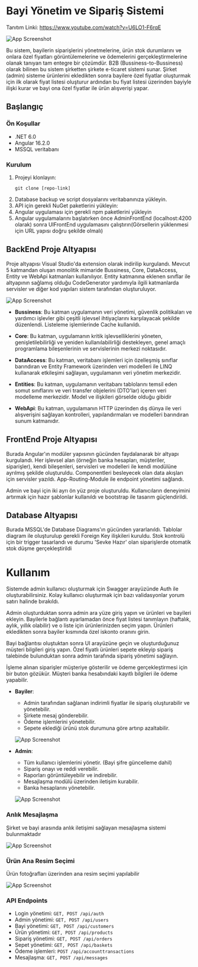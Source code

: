 # Bayi Yönetim ve Sipariş Sistemi

Tanıtım Linki: https://www.youtube.com/watch?v=U6LO1-F6rqE

![App Screenshot](https://github.com/frknertnt/VakifBankFinalCase/blob/main/ImageForApp/b2bphoto.png)

Bu sistem, bayilerin siparişlerini yönetmelerine, ürün stok durumlarını ve onlara özel fiyatları görüntülemelerine ve ödemelerini gerçekleştirmelerine olanak tanıyan tam entegre bir çözümdür. B2B (Bussiness-to-Bussiness) olarak bilinen bu sistem şirketten şirkete e-ticaret sistemi sunar. Şirket (admin) sisteme ürünlerini ekledikten sonra bayilere özel fiyatlar oluşturmak için ilk olarak fiyat listesi oluşturur ardından bu fiyat listesi üzerinden bayiyle ilişki kurar ve bayi ona özel fiyatlar ile ürün alışverişi yapar.
## Başlangıç

### Ön Koşullar

- .NET 6.0
- Angular 16.2.0
- MSSQL veritabanı

### Kurulum

1. Projeyi klonlayın:
    ```
    git clone [repo-link]
    ```
2. Database backup ve script dosyalarını veritabanınıza yükleyin.
3. API için gerekli NuGet paketlerini yükleyin:
4. Angular uygulaması için gerekli npm paketlerini yükleyin
5. Angular uygulamalarını başlatırken önce AdminFrontEnd (localhost:4200 olarak) sonra UIFrontEnd uygulamasını çalıştırın(Görsellerin yüklenmesi için URL yapısı doğru şekilde olmalı)

## BackEnd Proje Altyapısı 

Proje altyapısı Visual Studio'da extension olarak indirilip kurgulandı. Mevcut 5 katmandan oluşan monolitik mimaride Bussiness, Core, DataAccess, Entity ve WebApi katmanları kullanılıyor. Entity katmanına eklenen sınıflar ile altyapının sağlamış olduğu CodeGenerator yardımıyla ilgili katmanlarda servisler ve diğer kod yapıları sistem tarafından oluşturuluyor.

![App Screenshot](https://github.com/frknertnt/VakifBankFinalCase/blob/main/ImageForApp/b2bdiyagram.png)

- **Bussiness**: Bu katman uygulamanın veri yönetimi, güvenlik politikaları ve yardımcı işlevler gibi çeşitli işlevsel ihtiyaçlarını karşılayacak şekilde düzenlendi. Listeleme işlemlerinde Cache kullanıldı.

- **Core**: Bu katman, uygulamanın kritik işlevselliklerini yöneten, genişletilebilirliği ve yeniden kullanılabilirliği destekleyen, genel amaçlı programlama bileşenlerinin ve servislerinin merkezi noktasıdır. 

- **DataAccess**: Bu katman, veritabanı işlemleri için özelleşmiş sınıflar barındıran ve Entity Framework üzerinden veri modelleri ile LINQ kullanarak etkileşimi sağlayan, uygulamanın veri yönetim merkezidir.

- **Entities**: Bu katman, uygulamanın veritabanı tablolarını temsil eden somut sınıflarını ve veri transfer objelerini (DTO'lar) içeren veri modelleme merkezidir. Model ve ilişkileri görselde olduğu gibidir

- **WebApi**: Bu katman, uygulamanın HTTP üzerinden dış dünya ile veri alışverişini sağlayan kontrolleri, yapılandırmaları ve modelleri barındıran sunum katmanıdır.

## FrontEnd Proje Altyapısı 

Burada Angular'ın modüler yapısının gücünden faydalanarak bir altyapı kurgulandı. Her işlevsel alan (örneğin banka hesapları, müşteriler, siparişler), kendi bileşenleri, servisleri ve modelleri ile kendi modülüne ayrılmış şekilde oluşturuldu. Componentleri besleyecek olan data akışları için servisler yazıldı. App-Routing-Module ile endpoint yönetimi sağlandı.

Admin ve bayi için iki ayrı ön yüz proje oluşturuldu. Kullanıcıların deneyimini artırmak için hazır şablonlar kullanıldı ve bootstrap ile tasarım güçlendirildi. 

## Database Altyapısı

Burada MSSQL'de Database Diagrams'ın gücünden yararlanıldı. Tablolar diagram ile oluşturulup gerekli Foreign Key ilişkileri kuruldu. Stok kontrolü için bir trigger tasarlandı ve durumu 'Sevke Hazır' olan siparişlerde otomatik stok düşme gerçekleştirildi

# Kullanım

Sistemde admin kullanıcı oluşturmak için Swagger arayüzünde Auth ile oluşturabilirsiniz. Kolay kullanıcı oluşturmak için bazı validasyonlar yorum satırı halinde bırakıldı.

Admin oluşturduktan sonra admin ara yüze giriş yapın ve ürünleri ve bayileri ekleyin. Bayilerle bağlantı ayarlamadan önce fiyat listesi tanımlayın (haftalık, aylık, yıllık olabilir) ve o liste için ürünlerinizden seçim yapın. Ürünleri ekledikten sonra bayiler kısmında  özel iskonto oranını girin.

Bayi bağlantısı oluştuktan sonra UI arayüzüne geçin ve oluşturduğunuz müşteri bilgileri giriş yapın. Özel fiyatlı ürünleri sepete ekleyip sipariş talebinde bulunduktan sonra admin tarafında sipariş yönetimi sağlayın. 

İşleme alınan siparişler müşteriye gösterilir ve ödeme gerçekleştirmesi için bir buton gözükür. Müşteri banka hesabındaki kayıtlı bilgileri ile ödeme yapabilir.

- **Bayiler**:
  - Admin tarafından sağlanan indirimli fiyatlar ile sipariş oluşturabilir ve yönetebilir.
  - Şirkete mesaj gönderebilir.
  - Ödeme işlemlerini yönetebilir.
  - Sepete eklediği ürünü stok durumuna göre artırıp azaltabilir.

  ![App Screenshot](https://via.placeholder.com/468x300?text=App+Screenshot+Here)

- **Admin**:
  - Tüm kullanıcı işlemlerini yönetir. (Bayi şifre güncelleme dahil)
  - Sipariş onayı ve reddi verebilir.
  - Raporları görüntüleyebilir ve indirebilir.
  - Mesajlaşma modülü üzerinden iletişim kurabilir.
  - Banka hesaplarını yönetebilir.
  
  ![App Screenshot](https://github.com/frknertnt/VakifBankFinalCase/blob/main/ImageForApp/order.png)

### Anlık Mesajlaşma

Şirket ve bayi arasında anlık iletişimi sağlayan mesajlaşma sistemi bulunmaktadır

![App Screenshot](https://github.com/frknertnt/VakifBankFinalCase/blob/main/ImageForApp/chat.gif)

### Ürün Ana Resim Seçimi

Ürün fotoğrafları üzerinden ana resim seçimi yapılabilir

![App Screenshot](https://github.com/frknertnt/VakifBankFinalCase/blob/main/ImageForApp/anaresim.gif)

### API Endpoints

- Login yönetimi: `GET, POST /api/auth`
- Admin yönetimi: `GET, POST /api/users`
- Bayi yönetimi: `GET, POST /api/customers`
- Ürün yönetimi: `GET, POST /api/products`
- Sipariş yönetimi: `GET, POST /api/orders`
- Sepet yönetimi: `GET, POST /api/baskets`
- Ödeme işlemleri: `POST /api/accounttransactions`
- Mesajlaşma: `GET, POST /api/messages`

